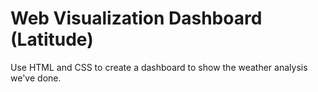 # Web Visualization Dashboard (Latitude)

Use HTML and CSS to create a dashboard to show the weather analysis we've done.
